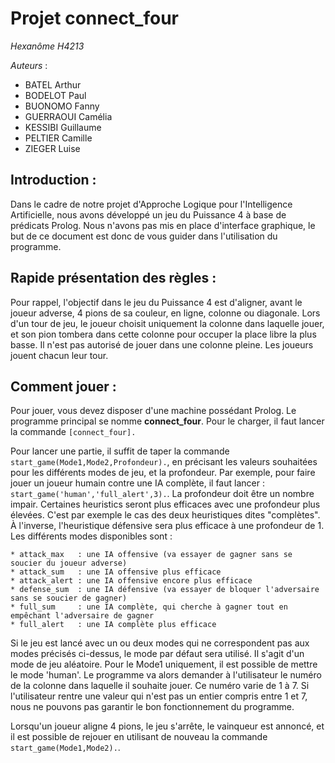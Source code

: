 # Projet connect\_four

*Hexanôme H4213*

*Auteurs* :
  - BATEL Arthur
  - BODELOT Paul
  - BUONOMO Fanny
  - GUERRAOUI Camélia
  - KESSIBI Guillaume
  - PELTIER Camille
  - ZIEGER Luise

## Introduction :
Dans le cadre de notre projet d'Approche Logique pour l'Intelligence
Artificielle, nous avons développé un jeu du Puissance 4 à base de prédicats
Prolog. Nous n'avons pas mis en place d'interface graphique, le but de ce
document est donc de vous guider dans l'utilisation du programme.

## Rapide présentation des règles :
Pour rappel, l'objectif dans le jeu du Puissance 4 est d'aligner, avant le
joueur adverse, 4 pions de sa couleur, en ligne, colonne ou diagonale. Lors d'un
tour de jeu, le joueur choisit uniquement la colonne dans laquelle jouer, et son
pion tombera dans cette colonne pour occuper la place libre la plus basse. Il
n'est pas autorisé de jouer dans une colonne pleine. Les joueurs jouent chacun
leur tour.

## Comment jouer :
Pour jouer, vous devez disposer d'une machine possédant Prolog. Le programme
principal se nomme **connect_four**. Pour le charger, il faut lancer la commande
`[connect_four].`

Pour lancer une partie, il suffit de taper la commande
`start_game(Mode1,Mode2,Profondeur).`, en précisant les valeurs souhaitées pour les
différents modes de jeu, et la profondeur. Par exemple, pour faire jouer un joueur humain contre
une IA complète, il faut lancer : `start_game('human','full_alert',3).`. La profondeur doit être un nombre impair. Certaines heuristics seront plus efficaces avec une profondeur plus élevées. C'est par exemple le cas des deux heuristiques dites "complètes". À l'inverse, l'heuristique défensive sera plus efficace à une profondeur de 1.
Les différents modes disponibles sont :

    * attack_max   : une IA offensive (va essayer de gagner sans se soucier du joueur adverse)
    * attack_sum   : une IA offensive plus efficace
    * attack_alert : une IA offensive encore plus efficace
    * defense_sum  : une IA défensive (va essayer de bloquer l'adversaire sans se soucier de gagner)
    * full_sum     : une IA complète, qui cherche à gagner tout en empêchant l'adversaire de gagner
    * full_alert   : une IA complète plus efficace

Si le jeu est lancé avec un ou deux modes qui ne correspondent pas aux modes
précisés ci-dessus, le mode par défaut sera utilisé. Il s'agit d'un mode de jeu
aléatoire.
Pour le Mode1 uniquement, il est possible de mettre le mode 'human'. Le
programme va alors demander à l'utilisateur le numéro de la colonne dans
laquelle il souhaite jouer. Ce numéro varie de 1 à 7. Si l'utilisateur rentre
une valeur qui n'est pas un entier compris entre 1 et 7, nous ne pouvons pas
garantir le bon fonctionnement du programme.

Lorsqu'un joueur aligne 4 pions, le jeu s'arrête, le vainqueur est annoncé, et il est possible de rejouer en utilisant de nouveau la commande `start_game(Mode1,Mode2).`.
